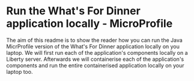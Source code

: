 # Run the What's For Dinner application locally - MicroProfile

The aim of this readme is to show the reader how you can run the Java MicrProfile version of the What's For Dinner application locally on you laptop. We will first run each of the application's components locally on a Liberty server. Afterwards we will containerise each of the application's components and run the entire containerised application locally on your laptop too.
